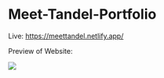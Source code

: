 # Meet-Tandel-Portfolio

Live: https://meettandel.netlify.app/


Preview of Website:

![](images/portfolio.gif)